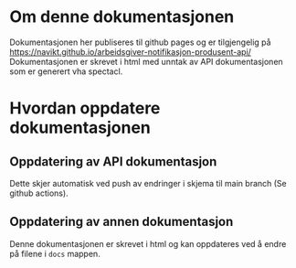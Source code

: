 # Om denne dokumentasjonen

Dokumentasjonen her publiseres til github pages og er tilgjengelig på https://navikt.github.io/arbeidsgiver-notifikasjon-produsent-api/
Dokumentasjonen er skrevet i html med unntak av API dokumentasjonen som er generert vha spectacl.

# Hvordan oppdatere dokumentasjonen

## Oppdatering av API dokumentasjon

Dette skjer automatisk ved push av endringer i skjema til main branch (Se github actions).

## Oppdatering av annen dokumentasjon

Denne dokumentasjonen er skrevet i html og kan oppdateres ved å endre på filene i `docs` mappen.